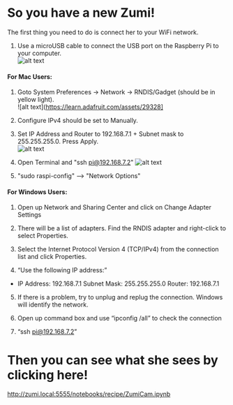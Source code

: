 # So you have a new Zumi!

The first thing you need to do is connect her to your WiFi network.

1. Use a microUSB cable to connect the USB port on the Raspberry Pi to your computer.<BR>
![alt text](https://blog.gbaman.info/wp-content/uploads/2015/12/IMG_5140-1038x576.jpg)

#### For Mac Users:
1. Goto System Preferences → Network → RNDIS/Gadget (should be in yellow light).<BR>
![alt text](https://learn.adafruit.com/assets/29328]

2. Configure IPv4 should be set to Manually.<BR>

3. Set IP Address and Router to 192.168.7.1 + Subnet mask to 255.255.255.0. Press Apply.<BR>
![alt text](https://cdn-learn.adafruit.com/assets/assets/000/029/325/original/raspberry_pi_networkconfig.png?1451151023)
  
4. Open Terminal and "ssh pi@192.168.7.2"
![alt text](https://cdn-learn.adafruit.com/assets/assets/000/029/329/medium640/raspberry_pi_ssh.png?1451151032)

5. "sudo raspi-config" --> "Network Options"


#### For Windows Users:
1. Open up Network and Sharing Center and click on Change Adapter Settings

2. There will be a list of adapters. Find the RNDIS adapter and right-click to select Properties.

3. Select the Internet Protocol Version 4 (TCP/IPv4) from the connection list and click Properties.

4. “Use the following IP address:”
- IP Address: 192.168.7.1  Subnet Mask: 255.255.255.0  Router: 192.168.7.1

5. If there is a problem, try to unplug and replug the connection. Windows will identify the network.

6. Open up command box and use “ipconfig /all” to check the connection

7. “ssh pi@192.168.7.2”


# Then you can see what she sees by clicking here!
http://zumi.local:5555/notebooks/recipe/ZumiCam.ipynb <BR>
